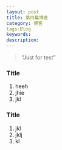 ```yaml
---
layout: post
title: 第四篇博客
category: 博客
tags:Blog
keywords:
description:
---
```


> “Just for test”

### Title

1. heeh
2. jhie
3. jkl


### Title

1. jkl
2. jklj
3. kl




